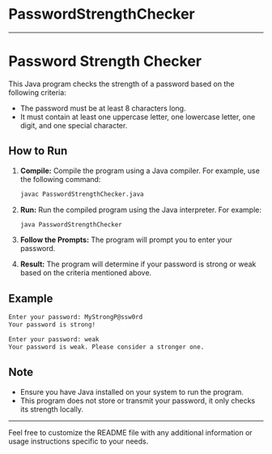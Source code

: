 # PasswordStrengthChecker


---

# Password Strength Checker

This Java program checks the strength of a password based on the following criteria:
- The password must be at least 8 characters long.
- It must contain at least one uppercase letter, one lowercase letter, one digit, and one special character.

## How to Run

1. **Compile:** Compile the program using a Java compiler. For example, use the following command:

   ```sh
   javac PasswordStrengthChecker.java
   ```

2. **Run:** Run the compiled program using the Java interpreter. For example:

   ```sh
   java PasswordStrengthChecker
   ```

3. **Follow the Prompts:** The program will prompt you to enter your password.

4. **Result:** The program will determine if your password is strong or weak based on the criteria mentioned above.

## Example

```sh
Enter your password: MyStrongP@ssw0rd
Your password is strong!
```

```sh
Enter your password: weak
Your password is weak. Please consider a stronger one.
```

## Note

- Ensure you have Java installed on your system to run the program.
- This program does not store or transmit your password, it only checks its strength locally.

---

Feel free to customize the README file with any additional information or usage instructions specific to your needs.
